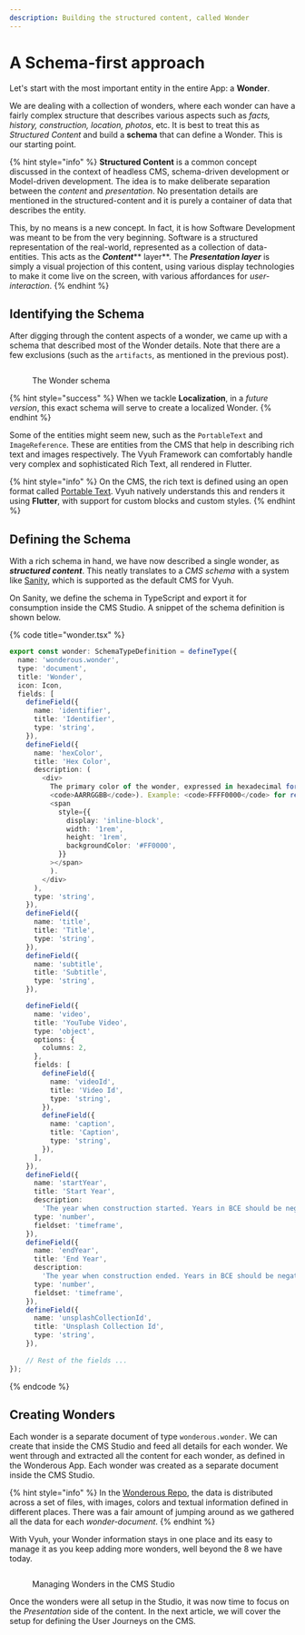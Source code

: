 ```yaml
---
description: Building the structured content, called Wonder
---
```


# A Schema-first approach

Let's start with the most important entity in the entire App: a **Wonder**.

We are dealing with a collection of wonders, where each wonder can have a fairly complex structure that describes various aspects such as _facts, history, construction, location, photos_, etc. It is best to treat this as _Structured Content_ and build a **schema** that can define a Wonder. This is our starting point.

{% hint style="info" %}
**Structured Content** is a common concept discussed in the context of headless CMS, schema-driven development or Model-driven development. The idea is to make deliberate separation between the _content_ and _presentation_. No presentation details are mentioned in the structured-content and it is purely a container of data that describes the entity.

This, by no means is a new concept. In fact, it is how Software Development was meant to be from the very beginning. Software is a structured representation of the real-world, represented as a collection of data-entities. This acts as the _**Content**_** layer**. The _**Presentation layer**_ is simply a visual projection of this content, using various display technologies to make it come live on the screen, with various affordances for _user-interaction_.
{% endhint %}

## Identifying the Schema

After digging through the content aspects of a wonder, we came up with a schema that described most of the Wonder details. Note that there are a few exclusions (such as the `artifacts`, as mentioned in the previous post).

<figure><img src="../../.gitbook/assets/image (2) (1).png" alt=""><figcaption><p>The Wonder schema</p></figcaption></figure>

{% hint style="success" %}
When we tackle **Localization**, in a _future version_, this exact schema will serve to create a localized Wonder.
{% endhint %}

Some of the entities might seem new, such as the `PortableText` and `ImageReference`. These are entities from the CMS that help in describing rich text and images respectively. The Vyuh Framework can comfortably handle very complex and sophisticated Rich Text, all rendered in Flutter.&#x20;

{% hint style="info" %}
On the CMS, the rich text is defined using an open format called [Portable Text](https://github.com/portabletext/portabletext). Vyuh natively understands this and renders it using **Flutter**, with support for custom blocks and custom styles.
{% endhint %}

## Defining the Schema

With a rich schema in hand, we have now described a single wonder, as _**structured content**_. This neatly translates to a _CMS schema_ with a system like [Sanity](https://sanity.io), which is supported as the default CMS for Vyuh.

On Sanity, we define the schema in TypeScript and export it for consumption inside the CMS Studio. A snippet of the schema definition is shown below.&#x20;

{% code title="wonder.tsx" %}
```typescript
export const wonder: SchemaTypeDefinition = defineType({
  name: 'wonderous.wonder',
  type: 'document',
  title: 'Wonder',
  icon: Icon,
  fields: [
    defineField({
      name: 'identifier',
      title: 'Identifier',
      type: 'string',
    }),
    defineField({
      name: 'hexColor',
      title: 'Hex Color',
      description: (
        <div>
          The primary color of the wonder, expressed in hexadecimal format(
          <code>AARRGGBB</code>). Example: <code>FFFF0000</code> for red (
          <span
            style={{
              display: 'inline-block',
              width: '1rem',
              height: '1rem',
              backgroundColor: '#FF0000',
            }}
          ></span>
          ).
        </div>
      ),
      type: 'string',
    }),
    defineField({
      name: 'title',
      title: 'Title',
      type: 'string',
    }),
    defineField({
      name: 'subtitle',
      title: 'Subtitle',
      type: 'string',
    }),

    defineField({
      name: 'video',
      title: 'YouTube Video',
      type: 'object',
      options: {
        columns: 2,
      },
      fields: [
        defineField({
          name: 'videoId',
          title: 'Video Id',
          type: 'string',
        }),
        defineField({
          name: 'caption',
          title: 'Caption',
          type: 'string',
        }),
      ],
    }),
    defineField({
      name: 'startYear',
      title: 'Start Year',
      description:
        'The year when construction started. Years in BCE should be negative.',
      type: 'number',
      fieldset: 'timeframe',
    }),
    defineField({
      name: 'endYear',
      title: 'End Year',
      description:
        'The year when construction ended. Years in BCE should be negative.',
      type: 'number',
      fieldset: 'timeframe',
    }),
    defineField({
      name: 'unsplashCollectionId',
      title: 'Unsplash Collection Id',
      type: 'string',
    }),
    
    // Rest of the fields ...
});


```
{% endcode %}

## Creating Wonders

Each wonder is a separate document of type `wonderous.wonder`. We can create that inside the CMS Studio and feed all details for each wonder. We went through and extracted all the content for each wonder, as defined in the Wonderous App. Each wonder was created as a separate document inside the CMS Studio.&#x20;

{% hint style="info" %}
In the [Wonderous Repo](https://github.com/gskinnerTeam/flutter-wonderous-app), the data is distributed across a set of files, with images, colors and textual information defined in different places. There was a fair amount of jumping around as we gathered all the data for each _wonder-document_.
{% endhint %}

With Vyuh, your Wonder information stays in one place and its easy to manage it as you keep adding more wonders, well beyond the 8 we have today.

<figure><img src="../../.gitbook/assets/image (3) (1).png" alt=""><figcaption><p>Managing Wonders in the CMS Studio</p></figcaption></figure>

Once the wonders were all setup in the Studio, it was now time to focus on the _Presentation_ side of the content. In the next article, we will cover the setup for defining the User Journeys on the CMS.
